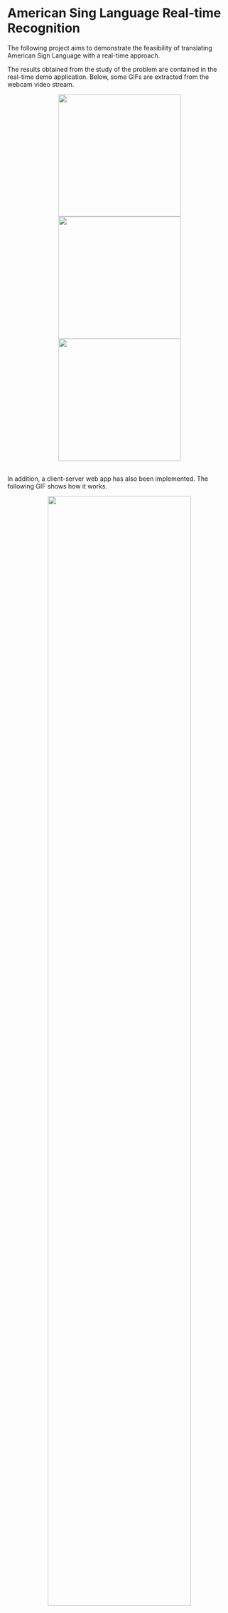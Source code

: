 # American Sing Language Real-time Recognition
The following project aims to demonstrate the feasibility of translating
American Sign Language with a real-time approach.

The results obtained from the study of the problem are contained in the
real-time demo application. Below, some GIFs are extracted from the webcam
video stream.

<div align="center">
  <img src="./media/book.gif" width="275px" />
  <img src="./media/computer.gif" width="275px" /> 
  <img src="./media/drink.gif" width="275px" />
</div>

<br> In addition, a client-server web app has also been implemented.
The following GIF shows how it works. <br>

<div align="center">
<img src="./media/webapp.gif" width="80%" />
</div>


## Getting Started
Follow the instructions below to get a clean installation.

### Dataset
Download the WLASL dataset.
```sh
git clone https://github.com/dxli94/WLASL
```

### Prerequisites
Create and activate a new virtual environment in the project folder.
```sh
~/project_folder$ virtualenv .env
~/project_folder$ source .env/bin/activate
```

### Installation
1. Clone the repo.
   ```sh
   (.env) git clone https://github.com/simonefinelli/ASL-Recognition-backup
   ```
2. Install requirements.
   ```sh
   (.env) python -m pip install -r requirements.txt
   ```
3. Split the WLASL dataset in the right format using the script in
   'tools/dataset splitting/'.
   ```sh
   (.env) python k_gloss_splitting.py ./WLASL_full/ 2000
   ```
4. Copy the pre-processed dataset in the 'data' folder.


## Usage
Now let's see how to use the neural network, the demo and the web app.

### Neural Net
1. To start the training run:
   ```sh
   (.env) python train_model.py
   ```
2. After training, to evaluate the best model on the test-set, run:
   ```sh
   (.env) python evaluate_model.py
   ```
3. Now, we can use the model in the demo or for the web app.

#### Tips
* The WLASL dataset can be divided into 4 sub-datasets: WLASL100, WLASL300,
WLASL1000 e WLASL2000. You can find the various models used for each sub-dataset
in the models.py file.
* The custom frame generator used in the model needs at least 12 frames
to work. However, videos 59958, 18223, 15144, 02914 and 55325, in the
WLASL1000 and WLASL2000 datasets, are shorter. To solve this problem use the
video_extender.py script.


### Real-time demo
1. To start the demo run:
   ```sh
   (.env) python demo.py
   ```

### Web app
1. To start the web app run:
   ```sh
   (.env) python serve.py
   ```
2. Go to the following URL: [http://127.0.0.1:5000/](http://127.0.0.1:5000/)

#### Tip
The model used in the demo and the web app was obtained by training
the neural net on a custom dataset, called WLASL20custom. This dataset
consists of only 20 words: book, chair, clothes, computer, drink, drum,
family, football, go, hat, hello, kiss, like, play, school, street, table,
university, violin and wall.


## Results
I achieved the following accuracy with the proposed models:
1. WLASL20c:  63% of accuracy.
2. WLASL100:  34% of accuracy.
3. WLASL300:  28% of accuracy.
4. WLASL1000: 19% of accuracy.
5. WLASL2000: 10% of accuracy.


## License
Distributed under the MIT License. See `LICENSE` for more information.


## Acknowledgements
* [WLASL dataset](https://dxli94.github.io/WLASL/)
* [Data generators with Keras](https://stanford.edu/~shervine/blog/keras-how-to-generate-data-on-the-fly)
* [Video generator approach](https://github.com/peachman05/action-recognition-tutorial/blob/master/data_gen.py)
